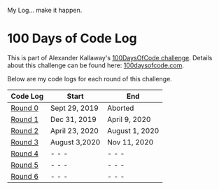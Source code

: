 <!-- markdownlint-disable MD022 MD024 MD032 MD033 -->

My Log... make it happen. 

# 100 Days of Code Log
This is part of Alexander Kallaway's [100DaysOfCode challenge](https://github.com/Kallaway/100-days-of-code). 
Details about this challenge can be found here: [100daysofcode.com](http://100daysofcode.com/).

Below are my code logs for each round of this challenge.

| Code Log | Start | End |
| --- | --- | --- |
| [Round 0](log1.html) | Sept 29, 2019 | Aborted |
| [Round 1](log2.html) | Dec 31, 2019  | April 9, 2020  |
| [Round 2](log3.html) | April 23, 2020  | August 1, 2020  |
| [Round 3](log4.html) | August 3,2020 | Nov 11, 2020 |
| [Round 4](log5.html) | - - -  | - - -  |
| [Round 5](log5.html) | - - -  | - - -  |
| [Round 6](log6.html) | - - -  | - - -  |